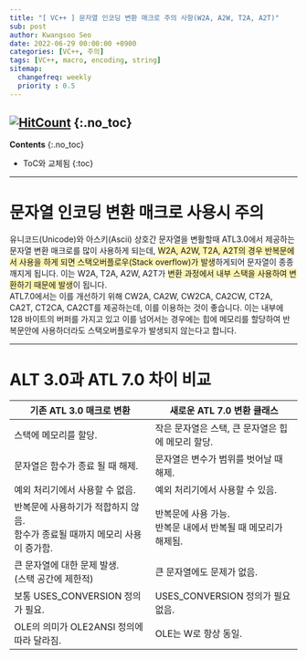 ```yaml
---
title: "[ VC++ ] 문자열 인코딩 변환 매크로 주의 사항(W2A, A2W, T2A, A2T)" 
sub: post
author: Kwangsoo Seo
date: 2022-06-29 00:00:00 +0900
categories: [VC++, 주의]
tags: [VC++, macro, encoding, string]
sitemap:
  changefreq: weekly
  priority : 0.5
---
```

[![HitCount](https://hits.dwyl.com/MonosLab/post2.svg?style=flat-square)](http://hits.dwyl.com/MonosLab/post2)
{:.no_toc}
---
**Contents**
{:.no_toc}

* ToC와 교체됨
{:toc}  

---
# **문자열 인코딩 변환 매크로 사용시 주의**  
유니코드(Unicode)와 아스키(Ascii) 상호간 문자열을 변활할때 ATL3.0에서 제공하는 문자열 변환 매크로를 많이 사용하게 되는데, <span style="background-color: #FFF5B1">W2A, A2W, T2A, A2T의 경우 반복문에서 사용을 하게 되면 스택오버플로우(Stack overflow)가 발생</span>하게되어 문자열이 종종 깨지게 됩니다. 이는 W2A, T2A, A2W, A2T가 <span style="background-color: #FFF5B1">변환 과정에서 내부 스택을 사용하여 변환하기 때문에 발생</span>이 됩니다.   
ATL7.0에서는 이를 개선하기 위해 CW2A, CA2W, CW2CA, CA2CW, CT2A, CA2T, CT2CA, CA2CT를 제공하는데, 이를 이용하는 것이 좋습니다. 이는 내부에 128 바이트의 버퍼를 가지고 있고 이를 넘어서는 경우에는 힙에 메모리를 할당하여 반복문안에 사용하더라도 스택오버플로우가 발생되지 않는다고 합니다.

---

# **ALT 3.0과 ATL 7.0 차이 비교**  

|기존 ATL 3.0 매크로 변환|새로운 ATL 7.0 변환 클래스|  
| --- | --- |  
|스택에 메모리를 할당.|작은 문자열은 스택, 큰 문자열은 힙에 메모리 할당.|  
|문자열은 함수가 종료 될 때 해제.|문자열은 변수가 범위를 벗어날 때 해제.|  
|예외 처리기에서 사용할 수 없음.|예외 처리기에서 사용할 수 있음.|  
|반복문에 사용하기가 적합하지 않음.<br>함수가 종료될 때까지 메모리 사용이 증가함.|반복문에 사용 가능.<br>반복문 내에서 반복될 때 메모리가 해제됨.|  
|큰 문자열에 대한 문제 발생.<br>(스택 공간에 제한적)|큰 문자열에도 문제가 없음.|  
|보통 USES_CONVERSION 정의가 필요.|USES_CONVERSION 정의가 필요 없음.|  
|OLE의 의미가 OLE2ANSI 정의에 따라 달라짐.|OLE는 W로 항상 동일.|  
